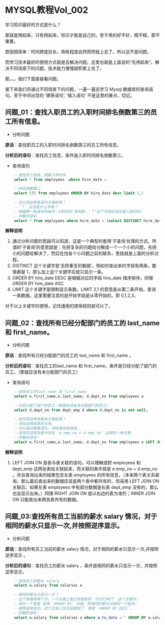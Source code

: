 # MYSQL教程Vol_002
学习知识最好的方式是什么？

那就是用起来，只有用起来，知识才能是自己的。至于用的好不好，精不精，那不重要。

原因很简单：时间跨度拉长，熟练程度自然而然就上去了。所以这不是问题。

而学习技术最好的使用方式就是去解决问题。这里也就是上面说的“先用起来”。解决不同场景下的问题，技术能力慢慢就积累上去了。

那。。。我们下面直接看问题。

接下来我们将通过不同场景下的问题，一遍一遍去学习 Mysql 数据库的查询语句。至于中间出现的 ‘建表语句’, ‘插入语句’ 不是这里的重点，切记。

## 问题_01：查找入职员工的入职时间排名倒数第三的员工所有信息。

- 分析问题

**原话**：查找职员工的入职时间排名倒数第三的员工所有信息。

**分析后的语句**：查找员工信息，条件是入职时间排名倒数第三。

- 查询语句

```sql
    --查找员工信息，根据入职时间 
    select * from employees  where hire_date = 
    
    --排名倒数第三 
    select (?) from employees ORDER BY hire_date desc limit 2,1
    
    --怎么把这两条语句关联起来？
    --‘？’ 应该是什么字段？
    --根据第一条语句的条件‘入职时间’来判断，‘？’这个字段应该也是入职时间。
    --完整的语句
    select * from employees where hire_date = (select DISTINCT hire_date from employees ORDER BY hire_date DESC LIMIT 2,1);
```

**解释说明**

1. 通过分析问题的思路可以知道，这是一个典型的套用‘子查询’处理的方式。所谓的‘子查询’的意思就是：先把复杂的问题给分解成一个一个小的问题，先把小的问题给解决了，然后在找各个小问题之前的联系，思路就是上面的分析过程。
2. DISTINCT 这个关键字是‘去除重复的数据’。例如你查出来的字段有两条，数值都是 1，那么加上这个关键字后就只显示一条。
3. ORDER BY hire_date DESC  是根据对应的字段 hire_date 降序排序。同理 ORDER BY hire_date ASC
4. LIMIT 这个关键字是限制显示条数。LIMIT 2,1 的意思是从第二条开始，查询一条数据。这里需要注意的是开始字段是从零开始的。即 0,1,2,3。

对于以上关键字的使用，记住通用的使用规则就可以了。

## 问题_02：查找所有已经分配部门的员工的 last_name 和 first_name。

- 分析问题

**原话**：查找所有已经分配部门的员工的 last_name 和 first_name 。

**分析后的语句**：查找员工的last_name 和 first_name，条件是已经分配了部门的员工。（那就应该有未分配部门的员工）

- 查询语句

```sql
    --查找员工的last_name 和 first_name
    select e.first_name,e.last_name, d.dept_no from employees e
    
    --已经分配了部门的员工（那就应该有未分配部门的员工）
    select d.dept_no from dept_emp d where d.dept_no is not null;
    
    --如何把这两张表给关联起来？
    --寻找这两张表的关系。
    --可以通过建表语句，寻找表结构信息。
    --发现在这两张表中存在 `e.emp_no = d.emp_no` 这样的一种关联
    --完整的语句：
    select e.first_name,e.last_name, d.dept_no from employees e LEFT JOIN dept_emp d ON e.emp_no = d.emp_no where d.dept_no is not null;
```

**解释说明**

1. LEFT JOIN ON 是表与表关联的语句。可以理解成把 employees 和 dept_emp 这两张表给关联起来，而关联的条件就是 e.emp_no = d.emp_no 。并且查询出来的结果包含左表 employees  的所有信息。（本来两个表关系查询，那么最后查出来的数据应该是两个表中都共有的，但采用 LEFT JOIN ON 关联后，如果左表 employees 中有部分数据是右表 dept_emp 没有的，那么也会显示出来。）同理 RIGHT JOIN ON 是以右边的表为准的；INNER JOIN ON 只能查出来两张表共有的数据。

## 问题_03:查找所有员工当前的薪水 salary 情况，对于相同的薪水只显示一次,并按照逆序显示。

- 分析问题

**原话**：查找所有员工当前的薪水 salary 情况，对于相同的薪水只显示一次,并按照逆序显示 。

**分析后的语句**：查找员工的薪水 salary ，条件是相同的薪水只显示一次，并按照逆序显示。

```sql
    --查找员工的薪水 salary 
    select a.salary from salaries a
    
    --相同的薪水只显示一次？
    --这个思路有两个点，一个点是上面之前提到的 `DISTINCT` 这个关键字。
    --另外一个就是 采用 `GROUP BY` 分组，把相同的薪水分到同一个组内。
    --按照逆序显示。这个之前上文已经提到了，使用 `ORDER BY DESC`。
    --完整的语句：
    select a.salary from salaries a where a.to_date ='' GROUP BY a.salary ORDER BY a.salary DESC; 
```



